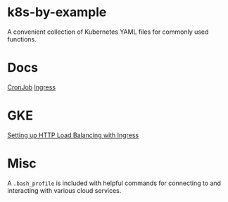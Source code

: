 # k8s-by-example
A convenient collection of Kubernetes YAML files for commonly used functions.

# Docs
[CronJob](https://kubernetes.io/docs/tasks/job/automated-tasks-with-cron-jobs/)
[Ingress](https://kubernetes.io/docs/concepts/services-networking/ingress/)

# GKE
[Setting up HTTP Load Balancing with Ingress](https://cloud.google.com/kubernetes-engine/docs/tutorials/http-balancer)

# Misc
A `.bash_profile` is included with helpful commands for connecting to and interacting with various cloud services. 
